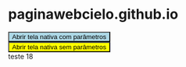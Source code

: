 # paginawebcielo.github.io
<script>
  var obj = {flowId: '1', params: 'paramtros'}
  var str = JSON.stringify(obj);

</script>
<button style="background-color: lightblue;" type="button" onclick="flow.openNativeScreenWithParams('1', str);">Abrir tela nativa com parâmetros</button><br/>
<button style="background-color: yellow;" type="button" onclick="flow.openNativeScreen();">Abrir tela nativa sem parâmetros</button><br/>
teste 18
